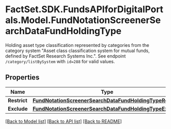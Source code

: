 # FactSet.SDK.FundsAPIforDigitalPortals.Model.FundNotationScreenerSearchDataFundHoldingType
Holding asset type classification represented by categories from the category system \"Asset class classification system for mutual funds, defined by FactSet Research Systems Inc.\". See endpoint `/category/listBySystem` with `id=288` for valid values.

## Properties

Name | Type | Description | Notes
------------ | ------------- | ------------- | -------------
**Restrict** | [**FundNotationScreenerSearchDataFundHoldingTypeRestrict**](FundNotationScreenerSearchDataFundHoldingTypeRestrict.md) |  | [optional] 
**Exclude** | [**FundNotationScreenerSearchDataFundHoldingTypeExclude**](FundNotationScreenerSearchDataFundHoldingTypeExclude.md) |  | [optional] 

[[Back to Model list]](../README.md#documentation-for-models) [[Back to API list]](../README.md#documentation-for-api-endpoints) [[Back to README]](../README.md)

